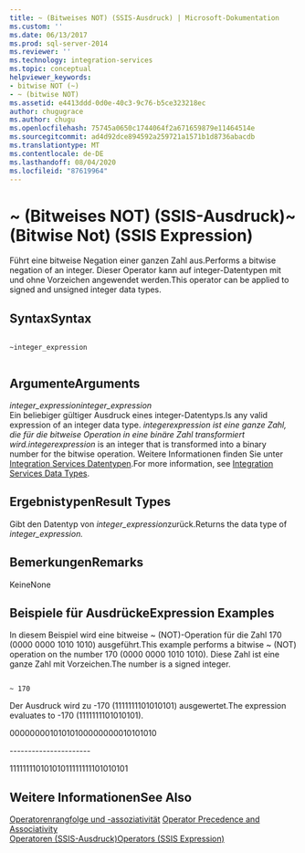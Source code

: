 ```yaml
---
title: ~ (Bitweises NOT) (SSIS-Ausdruck) | Microsoft-Dokumentation
ms.custom: ''
ms.date: 06/13/2017
ms.prod: sql-server-2014
ms.reviewer: ''
ms.technology: integration-services
ms.topic: conceptual
helpviewer_keywords:
- bitwise NOT (~)
- ~ (bitwise NOT)
ms.assetid: e4413ddd-0d0e-40c3-9c76-b5ce323218ec
author: chugugrace
ms.author: chugu
ms.openlocfilehash: 75745a0650c1744064f2a671659879e11464514e
ms.sourcegitcommit: ad4d92dce894592a259721a1571b1d8736abacdb
ms.translationtype: MT
ms.contentlocale: de-DE
ms.lasthandoff: 08/04/2020
ms.locfileid: "87619964"
---
```

# <a name="-bitwise-not-ssis-expression"></a><span data-ttu-id="2afc4-102">~ (Bitweises NOT) (SSIS-Ausdruck)</span><span class="sxs-lookup"><span data-stu-id="2afc4-102">~ (Bitwise Not) (SSIS Expression)</span></span>
  <span data-ttu-id="2afc4-103">Führt eine bitweise Negation einer ganzen Zahl aus.</span><span class="sxs-lookup"><span data-stu-id="2afc4-103">Performs a bitwise negation of an integer.</span></span> <span data-ttu-id="2afc4-104">Dieser Operator kann auf integer-Datentypen mit und ohne Vorzeichen angewendet werden.</span><span class="sxs-lookup"><span data-stu-id="2afc4-104">This operator can be applied to signed and unsigned integer data types.</span></span>  
  
## <a name="syntax"></a><span data-ttu-id="2afc4-105">Syntax</span><span class="sxs-lookup"><span data-stu-id="2afc4-105">Syntax</span></span>  
  
```  
  
~integer_expression  
  
```  
  
## <a name="arguments"></a><span data-ttu-id="2afc4-106">Argumente</span><span class="sxs-lookup"><span data-stu-id="2afc4-106">Arguments</span></span>  
 <span data-ttu-id="2afc4-107">*integer_expression*</span><span class="sxs-lookup"><span data-stu-id="2afc4-107">*integer_expression*</span></span>  
 <span data-ttu-id="2afc4-108">Ein beliebiger gültiger Ausdruck eines integer-Datentyps.</span><span class="sxs-lookup"><span data-stu-id="2afc4-108">Is any valid expression of an integer data type.</span></span> <span data-ttu-id="2afc4-109">*integer*_*expression* ist eine ganze Zahl, die für die bitweise Operation in eine binäre Zahl transformiert wird.</span><span class="sxs-lookup"><span data-stu-id="2afc4-109">*integer*_*expression* is an integer that is transformed into a binary number for the bitwise operation.</span></span> <span data-ttu-id="2afc4-110">Weitere Informationen finden Sie unter [Integration Services Datentypen](../data-flow/integration-services-data-types.md).</span><span class="sxs-lookup"><span data-stu-id="2afc4-110">For more information, see [Integration Services Data Types](../data-flow/integration-services-data-types.md).</span></span>  
  
## <a name="result-types"></a><span data-ttu-id="2afc4-111">Ergebnistypen</span><span class="sxs-lookup"><span data-stu-id="2afc4-111">Result Types</span></span>  
 <span data-ttu-id="2afc4-112">Gibt den Datentyp von *integer_expression*zurück.</span><span class="sxs-lookup"><span data-stu-id="2afc4-112">Returns the data type of *integer_expression.*</span></span>  
  
## <a name="remarks"></a><span data-ttu-id="2afc4-113">Bemerkungen</span><span class="sxs-lookup"><span data-stu-id="2afc4-113">Remarks</span></span>  
 <span data-ttu-id="2afc4-114">Keine</span><span class="sxs-lookup"><span data-stu-id="2afc4-114">None</span></span>  
  
## <a name="expression-examples"></a><span data-ttu-id="2afc4-115">Beispiele für Ausdrücke</span><span class="sxs-lookup"><span data-stu-id="2afc4-115">Expression Examples</span></span>  
 <span data-ttu-id="2afc4-116">In diesem Beispiel wird eine bitweise ~ (NOT)-Operation für die Zahl 170 (0000 0000 1010 1010) ausgeführt.</span><span class="sxs-lookup"><span data-stu-id="2afc4-116">This example performs a bitwise ~ (NOT) operation on the number 170 (0000 0000 1010 1010).</span></span> <span data-ttu-id="2afc4-117">Diese Zahl ist eine ganze Zahl mit Vorzeichen.</span><span class="sxs-lookup"><span data-stu-id="2afc4-117">The number is a signed integer.</span></span>  
  
```  
  
~ 170  
```  
  
 <span data-ttu-id="2afc4-118">Der Ausdruck wird zu -170 (1111111101010101) ausgewertet.</span><span class="sxs-lookup"><span data-stu-id="2afc4-118">The expression evaluates to -170 (1111111101010101).</span></span>  
  
 <span data-ttu-id="2afc4-119">0000000010101010</span><span class="sxs-lookup"><span data-stu-id="2afc4-119">0000000010101010</span></span>  
  
 ---------------------\-  
  
 <span data-ttu-id="2afc4-120">1111111101010101</span><span class="sxs-lookup"><span data-stu-id="2afc4-120">1111111101010101</span></span>  
  
## <a name="see-also"></a><span data-ttu-id="2afc4-121">Weitere Informationen</span><span class="sxs-lookup"><span data-stu-id="2afc4-121">See Also</span></span>  
 <span data-ttu-id="2afc4-122">[Operatorenrangfolge und -assoziativität](operator-precedence-and-associativity.md) </span><span class="sxs-lookup"><span data-stu-id="2afc4-122">[Operator Precedence and Associativity](operator-precedence-and-associativity.md) </span></span>  
 [<span data-ttu-id="2afc4-123">Operatoren &#40;SSIS-Ausdruck&#41;</span><span class="sxs-lookup"><span data-stu-id="2afc4-123">Operators &#40;SSIS Expression&#41;</span></span>](operators-ssis-expression.md)  
  
  
